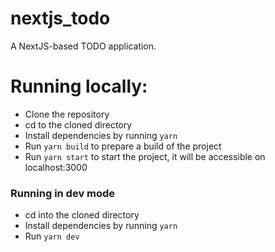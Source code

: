 # nextjs_todo

A NextJS-based TODO application.

# Running locally:
- Clone the repository
- cd to the cloned directory
- Install dependencies by running `yarn`
- Run `yarn build` to prepare a build of the project
- Run `yarn start` to start the project, it will be accessible on localhost:3000

### Running in dev mode
- cd into the cloned directory
- Install dependencies by running `yarn`
- Run `yarn dev`
